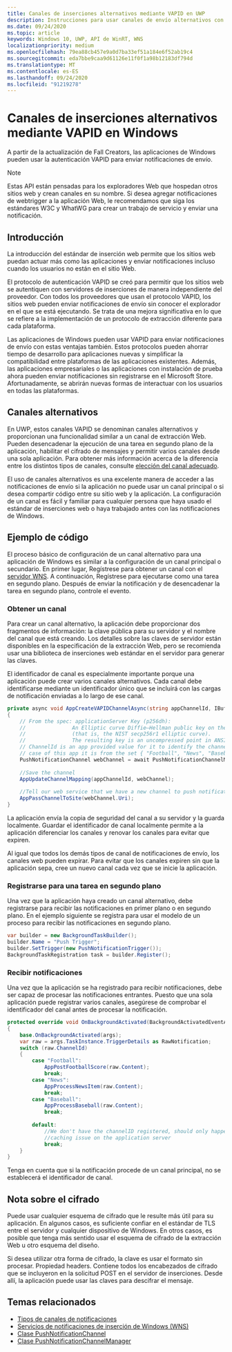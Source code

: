```yaml
---
title: Canales de inserciones alternativos mediante VAPID en UWP
description: Instrucciones para usar canales de envío alternativos con el protocolo VAPID desde una aplicación de Windows
ms.date: 09/24/2020
ms.topic: article
keywords: Windows 10, UWP, API de WinRT, WNS
localizationpriority: medium
ms.openlocfilehash: 79ea88cb457e9a0d7ba33ef51a184e6f52ab19c4
ms.sourcegitcommit: eda7bbe9caa9d61126e11f0f1a98b12183df794d
ms.translationtype: MT
ms.contentlocale: es-ES
ms.lasthandoff: 09/24/2020
ms.locfileid: "91219278"
---
```

# <a name="alternate-push-channels-using-vapid-in-windows"></a>Canales de inserciones alternativos mediante VAPID en Windows 
A partir de la actualización de Fall Creators, las aplicaciones de Windows pueden usar la autenticación VAPID para enviar notificaciones de envío.  

> [!NOTE]
> Estas API están pensadas para los exploradores Web que hospedan otros sitios web y crean canales en su nombre.  Si desea agregar notificaciones de webtrigger a la aplicación Web, le recomendamos que siga los estándares W3C y WhatWG para crear un trabajo de servicio y enviar una notificación.

## <a name="introduction"></a>Introducción
La introducción del estándar de inserción web permite que los sitios web puedan actuar más como las aplicaciones y enviar notificaciones incluso cuando los usuarios no están en el sitio Web.

El protocolo de autenticación VAPID se creó para permitir que los sitios web se autentiquen con servidores de inserciones de manera independiente del proveedor. Con todos los proveedores que usan el protocolo VAPID, los sitios web pueden enviar notificaciones de envío sin conocer el explorador en el que se está ejecutando. Se trata de una mejora significativa en lo que se refiere a la implementación de un protocolo de extracción diferente para cada plataforma. 

Las aplicaciones de Windows pueden usar VAPID para enviar notificaciones de envío con estas ventajas también. Estos protocolos pueden ahorrar tiempo de desarrollo para aplicaciones nuevas y simplificar la compatibilidad entre plataformas de las aplicaciones existentes. Además, las aplicaciones empresariales o las aplicaciones con instalación de prueba ahora pueden enviar notificaciones sin registrarse en el Microsoft Store. Afortunadamente, se abrirán nuevas formas de interactuar con los usuarios en todas las plataformas.  

## <a name="alternate-channels"></a>Canales alternativos 
En UWP, estos canales VAPID se denominan canales alternativos y proporcionan una funcionalidad similar a un canal de extracción Web. Pueden desencadenar la ejecución de una tarea en segundo plano de la aplicación, habilitar el cifrado de mensajes y permitir varios canales desde una sola aplicación. Para obtener más información acerca de la diferencia entre los distintos tipos de canales, consulte [elección del canal adecuado](channel-types.md).

El uso de canales alternativos es una excelente manera de acceder a las notificaciones de envío si la aplicación no puede usar un canal principal o si desea compartir código entre su sitio web y la aplicación. La configuración de un canal es fácil y familiar para cualquier persona que haya usado el estándar de inserciones web o haya trabajado antes con las notificaciones de Windows.

## <a name="code-example"></a>Ejemplo de código

El proceso básico de configuración de un canal alternativo para una aplicación de Windows es similar a la configuración de un canal principal o secundario. En primer lugar, Regístrese para obtener un canal con el [servidor WNS](windows-push-notification-services--wns--overview.md). A continuación, Regístrese para ejecutarse como una tarea en segundo plano. Después de enviar la notificación y de desencadenar la tarea en segundo plano, controle el evento.  

### <a name="get-a-channel"></a>Obtener un canal 
Para crear un canal alternativo, la aplicación debe proporcionar dos fragmentos de información: la clave pública para su servidor y el nombre del canal que está creando. Los detalles sobre las claves de servidor están disponibles en la especificación de la extracción Web, pero se recomienda usar una biblioteca de inserciones web estándar en el servidor para generar las claves.  

El identificador de canal es especialmente importante porque una aplicación puede crear varios canales alternativos. Cada canal debe identificarse mediante un identificador único que se incluirá con las cargas de notificación enviadas a lo largo de ese canal.  

```csharp
private async void AppCreateVAPIDChannelAsync(string appChannelId, IBuffer applicationServerKey) 
{ 
    // From the spec: applicationServer Key (p256dh):  
    //               An Elliptic curve Diffie–Hellman public key on the P-256 curve 
    //               (that is, the NIST secp256r1 elliptic curve).   
    //               The resulting key is an uncompressed point in ANSI X9.62 format             
    // ChannelId is an app provided value for it to identify the channel later.  
    // case of this app it is from the set { "Football", "News", "Baseball" } 
    PushNotificationChannel webChannel = await PushNotificationChannelManager.GetDefault().CreateRawPushNotificationChannelWithAlternateKeyForApplicationAsync(applicationServerKey, appChannelId); 
 
    //Save the channel  
    AppUpdateChannelMapping(appChannelId, webChannel); 
             
    //Tell our web service that we have a new channel to push notifications to 
    AppPassChannelToSite(webChannel.Uri); 
} 
```
La aplicación envía la copia de seguridad del canal a su servidor y la guarda localmente. Guardar el identificador de canal localmente permite a la aplicación diferenciar los canales y renovar los canales para evitar que expiren.

Al igual que todos los demás tipos de canal de notificaciones de envío, los canales web pueden expirar. Para evitar que los canales expiren sin que la aplicación sepa, cree un nuevo canal cada vez que se inicie la aplicación.    

### <a name="register-for-a-background-task"></a>Registrarse para una tarea en segundo plano 

Una vez que la aplicación haya creado un canal alternativo, debe registrarse para recibir las notificaciones en primer plano o en segundo plano. En el ejemplo siguiente se registra para usar el modelo de un proceso para recibir las notificaciones en segundo plano.  

```csharp
var builder = new BackgroundTaskBuilder(); 
builder.Name = "Push Trigger"; 
builder.SetTrigger(new PushNotificationTrigger()); 
BackgroundTaskRegistration task = builder.Register(); 
```
### <a name="receive-the-notifications"></a>Recibir notificaciones 

Una vez que la aplicación se ha registrado para recibir notificaciones, debe ser capaz de procesar las notificaciones entrantes. Puesto que una sola aplicación puede registrar varios canales, asegúrese de comprobar el identificador del canal antes de procesar la notificación.  

```csharp
protected override void OnBackgroundActivated(BackgroundActivatedEventArgs args) 
{ 
    base.OnBackgroundActivated(args); 
    var raw = args.TaskInstance.TriggerDetails as RawNotification; 
    switch (raw.ChannelId) 
    { 
        case "Football": 
            AppPostFootballScore(raw.Content); 
            break; 
        case "News": 
            AppProcessNewsItem(raw.Content); 
            break; 
        case "Baseball": 
            AppProcessBaseball(raw.Content); 
            break; 
 
        default: 
            //We don't have the channelID registered, should only happen in the case of a 
            //caching issue on the application server 
            break; 
    }                           
} 
```

Tenga en cuenta que si la notificación procede de un canal principal, no se establecerá el identificador de canal.  

## <a name="note-on-encryption"></a>Nota sobre el cifrado 

Puede usar cualquier esquema de cifrado que le resulte más útil para su aplicación. En algunos casos, es suficiente confiar en el estándar de TLS entre el servidor y cualquier dispositivo de Windows. En otros casos, es posible que tenga más sentido usar el esquema de cifrado de la extracción Web u otro esquema del diseño.  

Si desea utilizar otra forma de cifrado, la clave es usar el formato sin procesar. Propiedad headers. Contiene todos los encabezados de cifrado que se incluyeron en la solicitud POST en el servidor de inserciones. Desde allí, la aplicación puede usar las claves para descifrar el mensaje.  

## <a name="related-topics"></a>Temas relacionados
- [Tipos de canales de notificaciones](channel-types.md)
- [Servicios de notificaciones de inserción de Windows (WNS)](windows-push-notification-services--wns--overview.md)
- [Clase PushNotificationChannel](/uwp/api/windows.networking.pushnotifications.pushnotificationchannel)
- [Clase PushNotificationChannelManager](/uwp/api/windows.networking.pushnotifications.pushnotificationchannelmanager)
